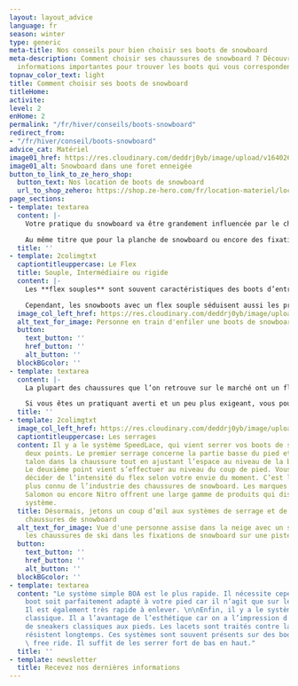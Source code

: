 ```yaml
---
layout: layout_advice
language: fr
season: winter
type: generic
meta-title: Nos conseils pour bien choisir ses boots de snowboard
meta-description: Comment choisir ses chaussures de snowboard ? Découvrez toutes les
  informations importantes pour trouver les boots qui vous correspondent le mieux.
topnav_color_text: light
title: Comment choisir ses boots de snowboard
titleHome: 
activite: 
level: 2
enHome: 2
permalink: "/fr/hiver/conseils/boots-snowboard"
redirect_from:
- "/fr/hiver/conseil/boots-snowboard"
advice_cat: Matériel
image01_href: https://res.cloudinary.com/deddrj0yb/image/upload/v1640262657/website/Conseil%20Equiepement/robson-hatsukami-morgan-5C6veSN6hec-unsplash_e5zqqr.jpg
image01_alt: Snowboard dans une foret enneigée
button_to_link_to_ze_hero_shop:
  button_text: Nos location de boots de snowboard
  url_to_shop_zehero: https://shop.ze-hero.com/fr/location-materiel/location-snowboard/location-snowboard-adulte?equipmentslug=%2Flocation-chaussures&rental_quality=0&oldslug=%2Flocation-snowboard&subslug=%2Flocation-snowboard-adulte&start-date=24%2F12%2F2021&number_rental_days=1
page_sections:
- template: textarea
  content: |-
    Votre pratique du snowboard va être grandement influencée par le choix de vos chaussures de snowboard.

    Au même titre que pour la planche de snowboard ou encore des fixations de snowboard, le flex de vos boots de snowboard est un argument qui va être déterminé par votre type de pratique et par votre niveau. Même si le flex fait appel à vos propres sensations, certains indices sont plus ou moins destinés à un type de pratique.
  title: ''
- template: 2colimgtxt
  captiontitleuppercase: Le Flex
  title: Souple, Intermédiaire ou rigide
  content: |-
    Les **flex souples** sont souvent caractéristiques des boots d’entrée de gamme. Ce sont les premiers boots qui servent d’alternative aux chaussures de location. Elles ne sont pas très contraignantes et sont moins rigides donc moins douloureuses au début.

    Cependant, les snowboots avec un flex souple séduisent aussi les pratiquants adeptes du **Freestyle**. Cela leur permet d’être plus à l’aise pour enchaîner leurs figures.
  image_col_left_href: https://res.cloudinary.com/deddrj0yb/image/upload/v1640262576/website/Conseil%20Equiepement/joshua-reddekopp-6rGLwZUiLmo-unsplash_oh0iqg.jpg
  alt_text_for_image: Personne en train d'enfiler une boots de snowboard
  button:
    text_button: ''
    href_button: ''
    alt_button: ''
  blockBGcolor: ''
- template: textarea
  content: |-
    La plupart des chaussures que l’on retrouve sur le marché ont un flex **intermédiaire**. C’est la gamme sur laquelle quasi toutes les marques se positionnent. Elles répondent aux besoins de tous les pratiquants sur tout type de terrain. Le maintien est bon et la boots laisse quand même de la liberté au pied et aux mouvements.

    Si vous êtes un pratiquant averti et un peu plus exigeant, vous pourrez vous tourner vers des flex **rigides**. Ce flex sera plutôt orienté vers une pratique Freeride et All-Mountain. Il n’aura par contre aucun intérêt dans la pratique du Freestyle. Votre pied sera plus près du chausson et de la coque, vous serez donc plus **précis** avec une forte **réactivité**. Il est faux de penser que les boots rigides sont douloureuses. Les boots rigides ont souvent un laçage en Double-Boa.
  title: ''
- template: 2colimgtxt
  image_col_left_href: https://res.cloudinary.com/deddrj0yb/image/upload/v1640262577/website/Conseil%20Equiepement/bianca-fazacas-nnLlPOr7994-unsplash_mrf8j3.jpg
  captiontitleuppercase: Les serrages
  content: Il y a le système SpeedLace, qui vient serrer vos boots de snowboard en
    deux points. Le premier serrage concerne la partie basse du pied et cale votre
    talon dans la chaussure tout en ajustant l’espace au niveau de la boîte à orteils.
    Le deuxième point vient s’effectuer au niveau du coup de pied. Vous pouvez alors
    décider de l’intensité du flex selon votre envie du moment. C’est le système le
    plus connu de l’industrie des chaussures de snowboard. Les marques comme Burton,
    Salomon ou encore Nitro offrent une large gamme de produits qui disposent de ce
    système.
  title: Désormais, jetons un coup d’œil aux systèmes de serrage et de fermeture des
    chaussures de snowboard
  alt_text_for_image: Vue d'une personne assise dans la neige avec un snowboard et
    les chaussures de ski dans les fixations de snowboard sur une piste de ski
  button:
    text_button: ''
    href_button: ''
    alt_button: ''
  blockBGcolor: ''
- template: textarea
  content: "Le système simple BOA est le plus rapide. Il nécessite cependant que votre
    boot soit parfaitement adapté à votre pied car il n’agit que sur le coup de pied.
    Il est également très rapide à enlever. \n\nEnfin, il y a le système de laçage
    classique. Il a l’avantage de l’esthétique car on a l’impression d’avoir une paire
    de sneakers classiques aux pieds. Les lacets sont traités contre la neige et ils
    résistent longtemps. Ces systèmes sont souvent présents sur des boots type backcountry,
    \ free ride. Il suffit de les serrer fort de bas en haut."
  title: ''
- template: newsletter
  title: Recevez nos dernières informations
---
```


